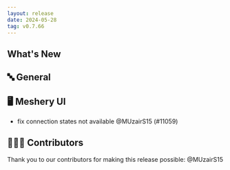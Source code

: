 ```yaml
---
layout: release
date: 2024-05-28
tag: v0.7.66
---
```


## What's New
## 🔤 General
## 🖥 Meshery UI

- fix connection states not available @MUzairS15 (#11059)

## 👨🏽‍💻 Contributors

Thank you to our contributors for making this release possible:
@MUzairS15
